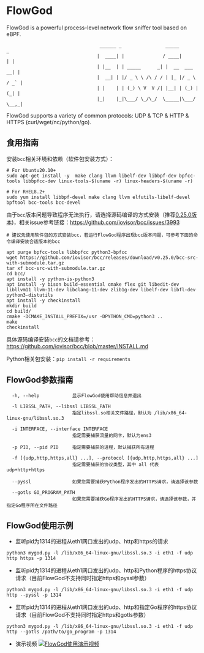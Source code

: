# FlowGod

FlowGod is a powerful process-level network flow sniffer tool based on eBPF.
```
                                  ______ _                _____           _ 
                                 |  ____| |              / ____|         | |
                                 | |__  | | _____      _| |  __  ___   __| |
                                 |  __| | |/ _ \ \ /\ / / | |_ |/ _ \ / _` |
                                 | |    | | (_) \ V  V /| |__| | (_) | (_| |
                                 |_|    |_|\___/ \_/\_/  \_____|\___/ \__,_|
```
FlowGod supports a variety of common protocols: UDP & TCP & HTTP & HTTPS (curl/wget/nc/python/go).

## 食用指南
安装`bcc`相关环境和依赖（软件包安装方式）：
```
# For Ubuntu20.10+
sudo apt-get install -y  make clang llvm libelf-dev libbpf-dev bpfcc-tools libbpfcc-dev linux-tools-$(uname -r) linux-headers-$(uname -r)

# For RHEL8.2+
sudo yum install libbpf-devel make clang llvm elfutils-libelf-devel bpftool bcc-tools bcc-devel
```
由于`bcc`版本问题导致程序无法执行，请选择源码编译的方式安装（推荐[0.25.0版本](https://github.com/iovisor/bcc/releases/tag/v0.25.0))，相关issue参考链接：https://github.com/iovisor/bcc/issues/3993
```
# 建议先使用软件包的方式安装bcc，若运行FlowGod程序出现bcc版本问题，可参考下面的命令编译安装合适版本的bcc

apt purge bpfcc-tools libbpfcc python3-bpfcc
wget https://github.com/iovisor/bcc/releases/download/v0.25.0/bcc-src-with-submodule.tar.gz
tar xf bcc-src-with-submodule.tar.gz
cd bcc/
apt install -y python-is-python3
apt install -y bison build-essential cmake flex git libedit-dev   libllvm11 llvm-11-dev libclang-11-dev zlib1g-dev libelf-dev libfl-dev python3-distutils
apt install -y checkinstall
mkdir build
cd build/
cmake -DCMAKE_INSTALL_PREFIX=/usr -DPYTHON_CMD=python3 ..
make
checkinstall
```
具体源码编译安装`bcc`的文档请参考：https://github.com/iovisor/bcc/blob/master/INSTALL.md

Python相关包安装：`pip install -r requirements`

## FlowGod参数指南
``` 
  -h, --help            显示FlowGod使用帮助信息并退出
  
  -l LIBSSL_PATH, --libssl LIBSSL_PATH      
                        指定libssl.so相关文件路径，默认为 /lib/x86_64-linux-gnu/libssl.so.3
                  
  -i INTERFACE, --interface INTERFACE    
                        指定需要捕获流量的网卡，默认为ens3
                                        
  -p PID, --pid PID     指定需要捕获的进程，默认捕获所有进程
  
  -f [{udp,http,https,all} ...], --protocol [{udp,http,https,all} ...]      
                        指定需要捕获的协议类型，其中 all 代表 udp+http+https   
                        
  --pyssl               如果您需要捕获Python程序发出的HTTPS请求，请选择该参数
  
  --gotls GO_PROGRAM_PATH     
                        如果您需要捕获Go程序发出的HTTPS请求，请选择该参数，并指定Go程序所在文件路径                        
```

## FlowGod使用示例
- 监听pid为1314的进程从eth1网口发出的udp、http和https的请求
```
python3 mygod.py -l /lib/x86_64-linux-gnu/libssl.so.3 -i eth1 -f udp http https -p 1314
```

- 监听pid为1314的进程从eth1网口发出的udp、http和Python程序的https协议请求（目前FlowGod不支持同时指定https和pyssl参数）
```
python3 mygod.py -l /lib/x86_64-linux-gnu/libssl.so.3 -i eth1 -f udp http --pyssl -p 1314
```

- 监听pid为1314的进程从eth1网口发出的udp、http和指定Go程序的https协议请求（目前FlowGod不支持同时指定https和gotls参数）
```
python3 mygod.py -l /lib/x86_64-linux-gnu/libssl.so.3 -i eth1 -f udp http --gotls /path/to/go_program -p 1314
```

- 演示视频
[![FlowGod使用演示视频](https://i.ytimg.com/vi/W-8VLt-Q4GI/maxresdefault.jpg)](https://youtu.be/W-8VLt-Q4GI "FlowGod使用演示视频")
